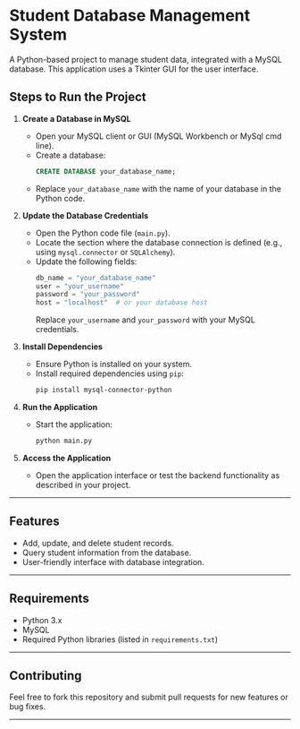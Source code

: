 # Student Database Management System

A Python-based project to manage student data, integrated with a MySQL database.
This application uses a Tkinter GUI for the user interface.

## Steps to Run the Project

1. **Create a Database in MySQL**
   - Open your MySQL client or GUI (MySQL Workbench or MySql cmd line).
   - Create a database:
     ```sql
     CREATE DATABASE your_database_name;
     ```
   - Replace `your_database_name` with the name of your database in the Python code.

2. **Update the Database Credentials**
   - Open the Python code file (`main.py`).
   - Locate the section where the database connection is defined (e.g., using `mysql.connector` or `SQLAlchemy`).
   - Update the following fields:
     ```python
     db_name = "your_database_name"
     user = "your_username"
     password = "your_password"
     host = "localhost"  # or your database host
     ```
     Replace `your_username` and `your_password` with your MySQL credentials.

3. **Install Dependencies**
   - Ensure Python is installed on your system.
   - Install required dependencies using `pip`:
     ```bash
     pip install mysql-connector-python
     ```

4. **Run the Application**
   - Start the application:
     ```bash
     python main.py
     ```

5. **Access the Application**
   - Open the application interface or test the backend functionality as described in your project.

---

## Features
- Add, update, and delete student records.
- Query student information from the database.
- User-friendly interface with database integration.

---

## Requirements
- Python 3.x
- MySQL
- Required Python libraries (listed in `requirements.txt`)

---

## Contributing
Feel free to fork this repository and submit pull requests for new features or bug fixes.

---


